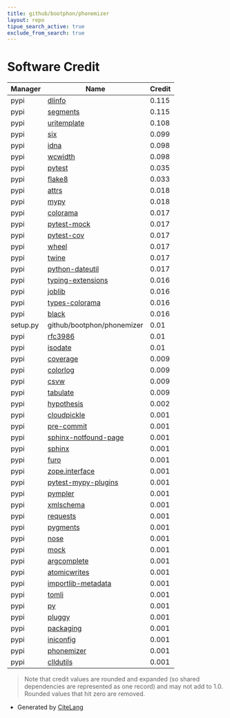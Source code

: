 ```yaml
---
title: github/bootphon/phonemizer
layout: repo
tipue_search_active: true
exclude_from_search: true
---
```

# Software Credit

|Manager|Name|Credit|
|-------|----|------|
|pypi|[dlinfo](https://code.grasp-open.com/grasp-tools/python-dlinfo)|0.115|
|pypi|[segments](https://github.com/cldf/segments)|0.115|
|pypi|[uritemplate](https://uritemplate.readthedocs.org)|0.108|
|pypi|[six](https://pypi.org/project/six)|0.099|
|pypi|[idna](https://pypi.org/project/idna)|0.098|
|pypi|[wcwidth](https://pypi.org/project/wcwidth)|0.098|
|pypi|[pytest](https://docs.pytest.org/en/latest/)|0.035|
|pypi|[flake8](https://pypi.org/project/flake8)|0.033|
|pypi|[attrs](https://www.attrs.org/)|0.018|
|pypi|[mypy](https://pypi.org/project/mypy)|0.018|
|pypi|[colorama](https://pypi.org/project/colorama)|0.017|
|pypi|[pytest-mock](https://pypi.org/project/pytest-mock)|0.017|
|pypi|[pytest-cov](https://pypi.org/project/pytest-cov)|0.017|
|pypi|[wheel](https://pypi.org/project/wheel)|0.017|
|pypi|[twine](https://pypi.org/project/twine)|0.017|
|pypi|[python-dateutil](https://pypi.org/project/python-dateutil)|0.017|
|pypi|[typing-extensions](https://typing.readthedocs.io/)|0.016|
|pypi|[joblib](https://joblib.readthedocs.io)|0.016|
|pypi|[types-colorama](https://pypi.org/project/types-colorama)|0.016|
|pypi|[black](https://pypi.org/project/black)|0.016|
|setup.py|github/bootphon/phonemizer|0.01|
|pypi|[rfc3986](http://rfc3986.readthedocs.io)|0.01|
|pypi|[isodate](https://github.com/gweis/isodate/)|0.01|
|pypi|[coverage](https://pypi.org/project/coverage)|0.009|
|pypi|[colorlog](https://github.com/borntyping/python-colorlog)|0.009|
|pypi|[csvw](https://github.com/cldf/csvw)|0.009|
|pypi|[tabulate](https://github.com/astanin/python-tabulate)|0.009|
|pypi|[hypothesis](https://pypi.org/project/hypothesis)|0.002|
|pypi|[cloudpickle](https://pypi.org/project/cloudpickle)|0.001|
|pypi|[pre-commit](https://pypi.org/project/pre-commit)|0.001|
|pypi|[sphinx-notfound-page](https://pypi.org/project/sphinx-notfound-page)|0.001|
|pypi|[sphinx](https://pypi.org/project/sphinx)|0.001|
|pypi|[furo](https://pypi.org/project/furo)|0.001|
|pypi|[zope.interface](https://pypi.org/project/zope.interface)|0.001|
|pypi|[pytest-mypy-plugins](https://pypi.org/project/pytest-mypy-plugins)|0.001|
|pypi|[pympler](https://pypi.org/project/pympler)|0.001|
|pypi|[xmlschema](https://pypi.org/project/xmlschema)|0.001|
|pypi|[requests](https://pypi.org/project/requests)|0.001|
|pypi|[pygments](https://pypi.org/project/pygments)|0.001|
|pypi|[nose](https://pypi.org/project/nose)|0.001|
|pypi|[mock](https://pypi.org/project/mock)|0.001|
|pypi|[argcomplete](https://pypi.org/project/argcomplete)|0.001|
|pypi|[atomicwrites](https://pypi.org/project/atomicwrites)|0.001|
|pypi|[importlib-metadata](https://pypi.org/project/importlib-metadata)|0.001|
|pypi|[tomli](https://pypi.org/project/tomli)|0.001|
|pypi|[py](https://pypi.org/project/py)|0.001|
|pypi|[pluggy](https://pypi.org/project/pluggy)|0.001|
|pypi|[packaging](https://pypi.org/project/packaging)|0.001|
|pypi|[iniconfig](https://pypi.org/project/iniconfig)|0.001|
|pypi|[phonemizer](https://github.com/bootphon/phonemizer)|0.001|
|pypi|[clldutils](https://github.com/clld/clldutils)|0.001|


> Note that credit values are rounded and expanded (so shared dependencies are represented as one record) and may not add to 1.0. Rounded values that hit zero are removed.


- Generated by [CiteLang](https://github.com/vsoch/citelang)
